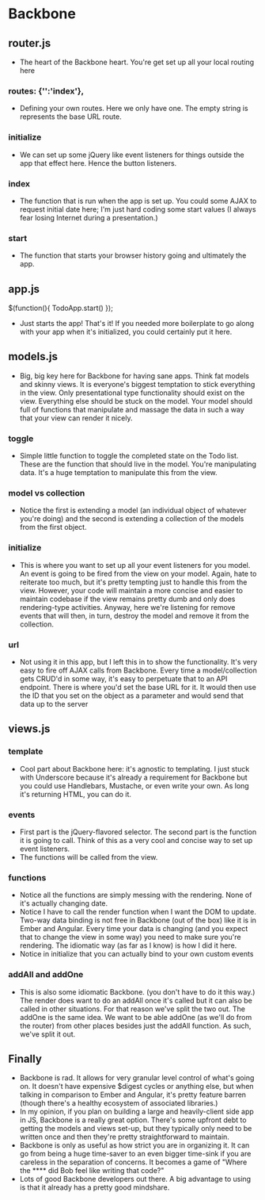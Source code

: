 # Backbone

## router.js

- The heart of the Backbone heart. You're get set up all your local routing here

### routes: {'':'index'},

- Defining your own routes. Here we only have one. The empty string is represents the base URL route.

### initialize

- We can set up some jQuery like event listeners for things outside the app that effect here. Hence the button listeners.

### index

- The function that is run when the app is set up. You could some AJAX to request initial date here; I'm just hard coding some start values (I always fear losing Internet during a presentation.)

### start

- The function that starts your browser history going and ultimately the app.

## app.js

$(function(){ TodoApp.start() });

- Just starts the app! That's it! If you needed more boilerplate to go along with your app when it's initialized, you could certainly put it here.

## models.js

- Big, big key here for Backbone for having sane apps. Think fat models and skinny views. It is everyone's biggest temptation to stick everything in the view. Only presentational type functionality should exist on the view. Everything else should be stuck on the model. Your model should full of functions that manipulate and massage the data in such a way that your view can render it nicely.

### toggle

- Simple little function to toggle the completed state on the Todo list. These are the function that should live in the model. You're manipulating data. It's a huge temptation to manipulate this from the view.


### model vs collection

- Notice the first is extending a model (an individual object of whatever you're doing) and the second is extending a collection of the models from the first object.

### initialize

- This is where you want to set up all your event listeners for you model. An event is going to be fired from the view on your model. Again, hate to reiterate too much, but it's pretty tempting just to handle this from the view. However, your code will maintain a more concise and easier to maintain codebase if the view remains pretty dumb and only does rendering-type activities. Anyway, here we're listening for remove events that will then, in turn, destroy the model and remove it from the collection.

### url

- Not using it in this app, but I left this in to show the functionality. It's very easy to fire off AJAX calls from Backbone. Every time a model/collection gets CRUD'd in some way, it's easy to perpetuate that to an API endpoint. There is where you'd set the base URL for it. It would then use the ID that you set on the object as a parameter and would send that data up to the server

## views.js

### template

- Cool part about Backbone here: it's agnostic to templating. I just stuck with Underscore because it's already a requirement for Backbone but you could use Handlebars, Mustache, or even write your own. As long it's returning HTML, you can do it.

### events

- First part is the jQuery-flavored selector. The second part is the function it is going to call. Think of this as a very cool and concise way to set up event listeners.
- The functions will be called from the view.

### functions

- Notice all the functions are simply messing with the rendering. None of it's actually changing date.
- Notice I have to call the render function when I want the DOM to update. Two-way data binding is not free in Backbone (out of the box) like it is in Ember and Angular. Every time your data is changing (and you expect that to change the view in some way) you need to make sure you're rendering. The idiomatic way (as far as I know) is how I did it here.
- Notice in initialize that you can actually bind to your own custom events

### addAll and addOne

- This is also some idiomatic Backbone. (you don't have to do it this way.) The render does want to do an addAll once it's called but it can also be called in other situations. For that reason we've split the two out. The addOne is the same idea. We want to be able addOne (as we'll do from the router) from other places besides just the addAll function. As such, we've split it out.

## Finally

- Backbone is rad. It allows for very granular level control of what's going on. It doesn't have expensive $digest cycles or anything else, but when talking in comparison to Ember and Angular, it's pretty feature barren (though there's a healthy ecosystem of associated libraries.)
- In my opinion, if you plan on building a large and heavily-client side app in JS, Backbone is a really great option. There's some upfront debt to getting the models and views set-up, but they typically only need to be written once and then they're pretty straightforward to maintain.
- Backbone is only as useful as how strict you are in organizing it. It can go from being a huge time-saver to an even bigger time-sink if you are careless in the separation of concerns. It becomes a game of "Where the **** did Bob feel like writing that code?"
- Lots of good Backbone developers out there. A big advantage to using is that it already has a pretty good mindshare.
